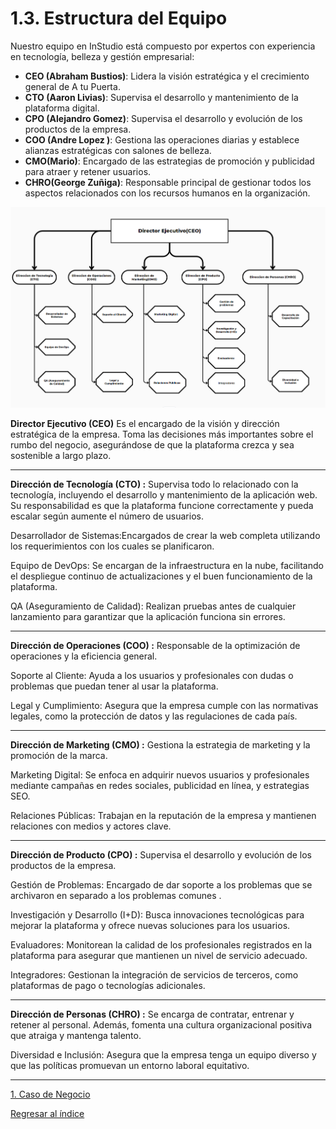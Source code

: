 # 1.3. Estructura del Equipo


Nuestro equipo en InStudio está compuesto por expertos con experiencia en tecnología, belleza y gestión empresarial:

- **CEO (Abraham Bustios)**: Lidera la visión estratégica y el crecimiento general de A tu Puerta.
- **CTO (Aaron Livias)**: Supervisa el desarrollo y mantenimiento de la plataforma digital.
- **CPO (Alejandro Gomez)**: Supervisa el desarrollo y evolución de los productos de la empresa.
- **COO (Andre Lopez )**: Gestiona las operaciones diarias y establece alianzas estratégicas con salones de belleza.
- **CMO(Mario)**: Encargado de las estrategias de promoción y publicidad para atraer y retener usuarios.
- **CHRO(George Zuñiga)**: Responsable principal de gestionar todos los aspectos relacionados con los recursos humanos en la organización. 



![Estructura del equipo](../1.3/organigramav2.png)

**Director Ejecutivo (CEO)**
Es el encargado de la visión y dirección estratégica de la empresa. Toma las decisiones más importantes sobre el rumbo del negocio, asegurándose de que la plataforma crezca y sea sostenible a largo plazo.

----------------------------------------------------------------
**Dirección de Tecnología (CTO) :**
Supervisa todo lo relacionado con la tecnología, incluyendo el desarrollo y mantenimiento de la aplicación web. Su responsabilidad es que la plataforma funcione correctamente y pueda escalar según aumente el número de usuarios.

Desarrollador de Sistemas:Encargados de crear la web completa utilizando los requerimientos con los cuales se planificaron.

Equipo de DevOps: Se encargan de la infraestructura en la nube, facilitando el despliegue continuo de actualizaciones y el buen funcionamiento de la plataforma.

QA (Aseguramiento de Calidad): Realizan pruebas antes de cualquier lanzamiento para garantizar que la aplicación funciona sin errores.

-----------------------------------------------------------------
**Dirección de Operaciones (COO) :**
Responsable de la optimización de operaciones y la eficiencia general.

Soporte al Cliente: Ayuda a los usuarios y profesionales con dudas o problemas que puedan tener al usar la plataforma.

Legal y Cumplimiento: Asegura que la empresa cumple con las normativas legales, como la protección de datos y las regulaciones de cada país.

-------------------------------------------------------------------
**Dirección de Marketing (CMO) :**
Gestiona la estrategia de marketing y la promoción de la marca.

Marketing Digital: Se enfoca en adquirir nuevos usuarios y profesionales mediante campañas en redes sociales, publicidad en línea, y estrategias SEO.

Relaciones Públicas: Trabajan en la reputación de la empresa y mantienen relaciones con medios y actores clave.


-------------------------------------------------------------------
**Dirección de Producto (CPO) :**
Supervisa el desarrollo y evolución de los productos de la empresa.

Gestión de Problemas: Encargado de dar soporte a los problemas que se archivaron en separado a los problemas comunes .

Investigación y Desarrollo (I+D): Busca innovaciones tecnológicas para mejorar la plataforma y ofrece nuevas soluciones para los usuarios.

Evaluadores: Monitorean la calidad de los profesionales registrados en la plataforma para asegurar que mantienen un nivel de servicio adecuado.

Integradores: Gestionan la integración de servicios de terceros, como plataformas de pago o tecnologías adicionales.

--------------------------------------------------------------------
**Dirección de Personas (CHRO) :**
Se encarga de contratar, entrenar y retener al personal. Además, fomenta una cultura organizacional positiva que atraiga y mantenga talento.

Diversidad e Inclusión: Asegura que la empresa tenga un equipo diverso y que las políticas promuevan un entorno laboral equitativo.

---------------------------------------------------------------------
[1. Caso de Negocio](../1.md)

[Regresar al índice](../../README.md)
